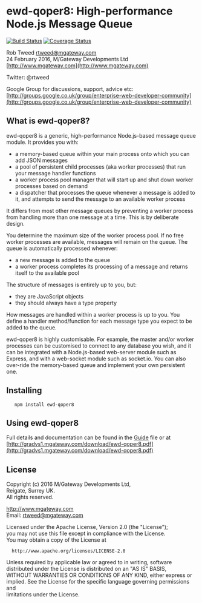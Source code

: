 # ewd-qoper8: High-performance Node.js Message Queue

[![Build Status](https://travis-ci.org/robtweed/ewd-qoper8.svg?branch=tests)](https://travis-ci.org/robtweed/ewd-qoper8)
[![Coverage Status](https://coveralls.io/repos/github/robtweed/ewd-qoper8/badge.svg?branch=tests)](https://coveralls.io/github/robtweed/ewd-qoper8?branch=tests)

Rob Tweed <rtweed@mgateway.com>  
24 February 2016, M/Gateway Developments Ltd [http://www.mgateway.com](http://www.mgateway.com)  

Twitter: @rtweed

Google Group for discussions, support, advice etc: [http://groups.google.co.uk/group/enterprise-web-developer-community](http://groups.google.co.uk/group/enterprise-web-developer-community)


## What is ewd-qoper8?

ewd-qoper8 is a generic, high-performance Node.js-based message queue module.  It provides you with:

- a memory-based queue within your main process onto which you can add JSON messages
- a pool of persistent child processes (aka worker processes) that run your message handler functions
- a worker process pool manager that will start up and shut down worker processes based on demand
- a dispatcher that processes the queue whenever a message is added to it, and attempts to send the message to an available worker process

It differs from most other message queues by preventing a worker process from handling more than one message at a time.  This is by deliberate design.

You determine the maximum size of the worker process pool.  If no free worker processes are available, messages will remain on the queue.  The queue is automatically processed whenever:

- a new message is added to the queue
- a worker process completes its processing of a message and returns itself to the available pool

The structure of messages is entirely up to you, but:

- they are JavaScript objects
- they should always have a type property

How messages are handled within a worker process is up to you.  You define a handler method/function for each message type you expect to be added to the queue.

ewd-qoper8 is highly customisable.   For example, the master and/or worker processes can be customised to connect to any database you wish, and it can be integrated with a Node.js-based web-server module such as Express, and with a web-socket module such as socket.io.  You can also over-ride the memory-based queue and implement your own persistent one.

## Installing

       npm install ewd-qoper8
	   
## Using ewd-qoper8

  Full details and documentation can be found in the [Guide](https://github.com/robtweed/ewd-qoper8/blob/master/guide.md) file or at [http://gradvs1.mgateway.com/download/ewd-qoper8.pdf](http://gradvs1.mgateway.com/download/ewd-qoper8.pdf)


## License

 Copyright (c) 2016 M/Gateway Developments Ltd,                           
 Reigate, Surrey UK.                                                      
 All rights reserved.                                                     
                                                                           
  http://www.mgateway.com                                                  
  Email: rtweed@mgateway.com                                               
                                                                           
                                                                           
  Licensed under the Apache License, Version 2.0 (the "License");          
  you may not use this file except in compliance with the License.         
  You may obtain a copy of the License at                                  
                                                                           
      http://www.apache.org/licenses/LICENSE-2.0                           
                                                                           
  Unless required by applicable law or agreed to in writing, software      
  distributed under the License is distributed on an "AS IS" BASIS,        
  WITHOUT WARRANTIES OR CONDITIONS OF ANY KIND, either express or implied. 
  See the License for the specific language governing permissions and      
   limitations under the License.      
